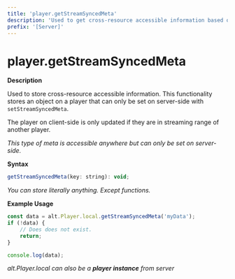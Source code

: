 ```yaml
---
title: 'player.getStreamSyncedMeta'
description: 'Used to get cross-resource accessible information based on stream in.'
prefix: '[Server]'
---
```


# player.getStreamSyncedMeta

**Description**

Used to store cross-resource accessible information. This functionality stores an object on a player that can only be set on server-side with `setStreamSyncedMeta`.

The player on client-side is only updated if they are in streaming range of another player.

_This type of meta is accessible anywhere but can only be set on server-side._

**Syntax**

```js
getStreamSyncedMeta(key: string): void;
```

_You can store literally anything. Except functions._

**Example Usage**

```js
const data = alt.Player.local.getStreamSyncedMeta('myData');
if (!data) {
    // Does does not exist.
    return;
}

console.log(data);
```

_alt.Player.local can also be a **player instance** from server_
